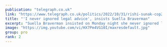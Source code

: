 ```yaml
---
publication: "telegraph.co.uk"
link: "https://www.telegraph.co.uk/politics/2022/10/31/rishi-sunak-cop27-news-suella-braverman-security-breach-latest/"
title: "'I never ignored legal advice', insists Suella Braverman"
excerpt: "Suella Braverman insisted on Monday night she never ignored legal advice on hotels for asylum seekers as she suggested she was the victim of a &quot;political witch-hunt&quot;."
image: "https://img.youtube.com/vi/HX7Pm4VG10I/maxresdefault.jpg"
group: pro
rank: 2
---
```

